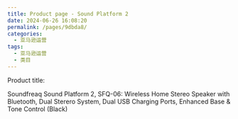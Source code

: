 ```yaml
---
title: Product page - Sound Platform 2
date: 2024-06-26 16:08:20
permalink: /pages/9dbda8/
categories: 
  - 亚马逊运营
tags: 
  - 亚马逊运营
  - 类目
---
```


Product title:

Soundfreaq Sound Platform 2, SFQ-06: Wireless Home Stereo Speaker with Bluetooth, Dual Sterero System, Dual USB Charging Ports, Enhanced Base & Tone Control (Black)
